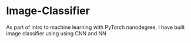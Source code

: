 # Image-Classifier
As part of intro to machine learning with PyTorch nanodegree, I have built image classifier using using CNN and NN

